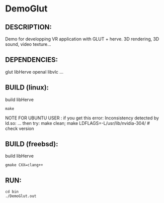 # DemoGlut

## DESCRIPTION:
Demo for developping VR application with GLUT + herve.
3D rendering, 3D sound, video texture...

## DEPENDENCIES:
glut
libHerve
openal
libvlc
...

## BUILD (linux):
build libHerve 
```
make
```

NOTE FOR UBUNTU USER : 
if you get this error: Inconsistency detected by ld.so: ...
then try: make clean; make LDFLAGS=-L/usr/lib/nvidia-304/ # check version

## BUILD (freebsd):  
build libHerve 
```
gmake CXX=clang++
```

## RUN:
```
cd bin
./DemoGlut.out
```

